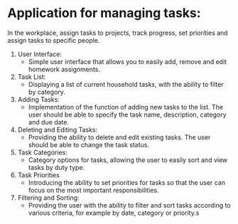 # Application for managing tasks:

In the workplace, assign tasks to projects, track progress, set priorities and assign tasks to specific people.

1. User Interface:
   - Simple user interface that allows you to easily add, remove and edit homework assignments.
2. Task List:
   - Displaying a list of current household tasks, with the ability to filter by category.
3. Adding Tasks:
   - Implementation of the function of adding new tasks to the list. The user should be able to specify the task name, description, category and due date.
4. Deleting and Editing Tasks:
   - Providing the ability to delete and edit existing tasks. The user should be able to change the task status.
5. Task Categories:
   - Category options for tasks, allowing the user to easily sort and view tasks by duty type.
6. Task Priorities
   - Introducing the ability to set priorities for tasks so that the user can focus on the most important responsibilities.
7. Filtering and Sorting:
   - Providing the user with the ability to filter and sort tasks according to various criteria, for example by date, category or priority.s